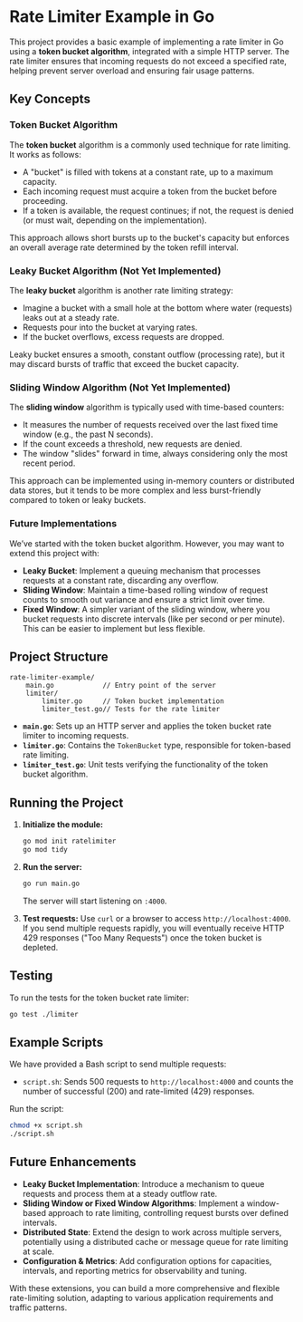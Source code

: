 # Rate Limiter Example in Go

This project provides a basic example of implementing a rate limiter in Go using a **token bucket algorithm**, integrated with a simple HTTP server. The rate limiter ensures that incoming requests do not exceed a specified rate, helping prevent server overload and ensuring fair usage patterns.

## Key Concepts

### Token Bucket Algorithm

The **token bucket** algorithm is a commonly used technique for rate limiting. It works as follows:

-   A "bucket" is filled with tokens at a constant rate, up to a maximum capacity.
-   Each incoming request must acquire a token from the bucket before proceeding.
-   If a token is available, the request continues; if not, the request is denied (or must wait, depending on the implementation).

This approach allows short bursts up to the bucket's capacity but enforces an overall average rate determined by the token refill interval.

### Leaky Bucket Algorithm (Not Yet Implemented)

The **leaky bucket** algorithm is another rate limiting strategy:

-   Imagine a bucket with a small hole at the bottom where water (requests) leaks out at a steady rate.
-   Requests pour into the bucket at varying rates.
-   If the bucket overflows, excess requests are dropped.

Leaky bucket ensures a smooth, constant outflow (processing rate), but it may discard bursts of traffic that exceed the bucket capacity.

### Sliding Window Algorithm (Not Yet Implemented)

The **sliding window** algorithm is typically used with time-based counters:

-   It measures the number of requests received over the last fixed time window (e.g., the past N seconds).
-   If the count exceeds a threshold, new requests are denied.
-   The window "slides" forward in time, always considering only the most recent period.

This approach can be implemented using in-memory counters or distributed data stores, but it tends to be more complex and less burst-friendly compared to token or leaky buckets.

### Future Implementations

We’ve started with the token bucket algorithm. However, you may want to extend this project with:

-   **Leaky Bucket**: Implement a queuing mechanism that processes requests at a constant rate, discarding any overflow.
-   **Sliding Window**: Maintain a time-based rolling window of request counts to smooth out variance and ensure a strict limit over time.
-   **Fixed Window**: A simpler variant of the sliding window, where you bucket requests into discrete intervals (like per second or per minute). This can be easier to implement but less flexible.

## Project Structure

```
rate-limiter-example/
    main.go            // Entry point of the server
    limiter/
        limiter.go     // Token bucket implementation
        limiter_test.go// Tests for the rate limiter
```

-   **`main.go`**: Sets up an HTTP server and applies the token bucket rate limiter to incoming requests.
-   **`limiter.go`**: Contains the `TokenBucket` type, responsible for token-based rate limiting.
-   **`limiter_test.go`**: Unit tests verifying the functionality of the token bucket algorithm.

## Running the Project

1. **Initialize the module:**

    ```bash
    go mod init ratelimiter
    go mod tidy
    ```

2. **Run the server:**

    ```bash
    go run main.go
    ```

    The server will start listening on `:4000`.

3. **Test requests:**
   Use `curl` or a browser to access `http://localhost:4000`.  
   If you send multiple requests rapidly, you will eventually receive HTTP 429 responses ("Too Many Requests") once the token bucket is depleted.

## Testing

To run the tests for the token bucket rate limiter:

```bash
go test ./limiter
```

## Example Scripts

We have provided a Bash script to send multiple requests:

-   `script.sh`: Sends 500 requests to `http://localhost:4000` and counts the number of successful (200) and rate-limited (429) responses.

Run the script:

```bash
chmod +x script.sh
./script.sh
```

## Future Enhancements

-   **Leaky Bucket Implementation**: Introduce a mechanism to queue requests and process them at a steady outflow rate.
-   **Sliding Window or Fixed Window Algorithms**: Implement a window-based approach to rate limiting, controlling request bursts over defined intervals.
-   **Distributed State**: Extend the design to work across multiple servers, potentially using a distributed cache or message queue for rate limiting at scale.
-   **Configuration & Metrics**: Add configuration options for capacities, intervals, and reporting metrics for observability and tuning.

With these extensions, you can build a more comprehensive and flexible rate-limiting solution, adapting to various application requirements and traffic patterns.
